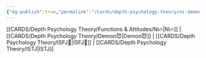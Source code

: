 ```yaml
---
{"dg-publish":true,"permalink":"/cards/depth-psychology-theory/ni-demon/","created":"2023-01-05T12:09:40.449+01:00","updated":"2023-04-25T13:23:26.807+02:00"}
---
```


[[CARDS/Depth Psychology Theory/Functions & Attitudes/Ni🔥\|Ni🔥]] | [[CARDS/Depth Psychology Theory/Demon😈\|Demon😈]] | [[CARDS/Depth Psychology Theory/ISFJ💂\|ISFJ💂]] | [[CARDS/Depth Psychology Theory/ISTJ\|ISTJ]]

